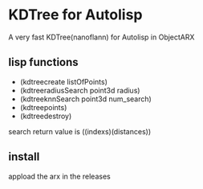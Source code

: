 # KDTree for Autolisp

A very fast KDTree(nanoflann) for Autolisp in ObjectARX

## lisp functions

- (kdtreecreate listOfPoints)
- (kdtreeradiusSearch point3d radius)
- (kdtreeknnSearch point3d num_search)
- (kdtreepoints)
- (kdtreedestroy)

search return value is ((indexs)(distances))

## install

appload the arx in the releases
